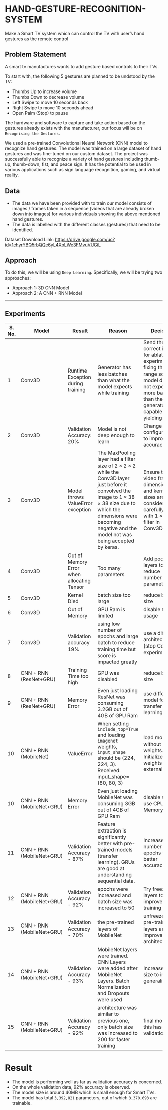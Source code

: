 # HAND-GESTURE-RECOGNITION-SYSTEM
Make a Smart TV system which can control the TV with user’s hand gestures as the remote control

## Problem Statement

A smart tv manufactures wants to add gesture based controls to their TVs. 

To start with, the following 5 gestures are planned to be undstood by the TV:
- Thumbs Up to increase volume
- Thumbs Down to decrease volume
- Left Swipe to move 10 seconds back
- Right Swipe to move 10 seconds ahead
- Open Palm (Stop) to pause

The hardware and software to capture and take action based on the gestures already exists with the manufacturer, our focus will be on `Recognising the Gestures`.

We used a pre-trained Convolutional Neural Network (CNN) model to recognize hand gestures. The model was trained on a large dataset of hand gestures and was fine-tuned on our custom dataset. The project was successfully able to recognize a variety of hand gestures including thumb-up, thumb-down, fist, and peace sign. It has the potential to be used in various applications such as sign language recognition, gaming, and virtual reality.

## Data
- The data we have been provided with to train our model consists of images / frames taken in a sequence (videos that are already broken down into images) for various individuals showing the above mentioned hand gestures.  
- The data is labelled with the different classes (gestures) that need to be identified.

Dataset Download Link: https://drive.google.com/uc?id=1ehyrYBQ5rbQQe6yL4XbLWe3FMvuVUGiL

## Approach
To do this, we will be using `Deep Learning`. Specifically, we will be trying two approaches:
- Approach 1: 3D CNN Model  
- Approach 2: A CNN + RNN Model

--- 

## Experiments
| S. No. | Model  | Result                            | Reason                                                                                                                                                                                                                                                                                                                      | Decision |
|---|-----------------------------------------|--------------------------------------------|---------------------------------------------------------------------------------------------------------------------------------------------------------------------------------------------------------------------------------------------------------|---------------------------------------------------------------------------------------------------------------------------------------------------------|
| 1 | Conv3D                                  | Runtime Exception during training          | Generator has less batches than what the model expects while training                                                                                                                                                                                   | Send the correct input for ablation experiment by fixing the range so that model does not expect more batches than the generator is capable of yielding |
| 2 | Conv3D                                  | Validation Accuracy: $20\%$                | Model is not deep enough to learn | Change model configuration to improve accuracy                                                                                                          |
| 3 | Conv3D                                  | Model throws ValueError exception          | The MaxPooling layer had a filter size of $2\times 2\times 2$ while the Conv3D layer just before it convolved the image to $1\times 38\times 38$ size due to which the dimensions were becoming negative and the model not was being accepted by keras. | Ensure that video frame dimensions and kernel sizes are considered carefully. Try with $1\times 2\times 2$ filter in Conv3D Layer.                      |
| 4 | Conv3D                                  | Out of Memory Error when allocating Tensor | Too many parameters | Add pooling layers to reduce number of parameters                                                                                                                                                                                                       | 
| 5 | Conv3D                                  | Kernel Died                                | batch size too large | reduce batch size                                                                                                                                                                                                                                       |
| 6 | Conv3D                                  | Out of Memory                              | GPU Ram is limited | disable GPU usage |
| 7 | Conv3D                                  | Validation accuracy $19\%$ | using low number of epochs and large batch to reduce training time but score is impacted greatly | use a different architecture (stop Conv3D experiments) |
| 8 | CNN + RNN (ResNet+GRU) | Training Time too high | GPU was disabled | reduce batch size |
| 9 | CNN + RNN (ResNet+GRU) | Memory Error | Even just loading ResNet was consuming $3.2$GB out of $4$GB of GPU Ram | use different model for transfer learning |
| 10 | CNN + RNN (MobileNet) | ValueError | When setting `include_top=True` and loading `imagenet` weights, `input_shape` should be (224, 224, 3).  Received: input_shape=(80, 80, 3) | load model without weights. Initialize weights externally. | 
| 10 | CNN + RNN (MobileNet+GRU) | Memory Error | Even just loading MobileNet was consuming $3$GB out of $4$GB of GPU Ram | disable GPU, use CPU+Main Memory only |
| 11 | CNN + RNN (MobileNet+GRU) | Validation Accuracy - $87\%$ | Feature extraction is significantly better with pre-trained models (transfer learning). GRUs are good at understanding sequential data. | Increase number of epochs to get better accuracy |
| 12 | CNN + RNN (MobileNet+GRU) | Validation Accuracy - $92\%$ | epochs were increased and batch size was increased to 50 | Try freezing layers to improve training time |
| 13 | CNN + RNN (MobileNet+GRU) | Validation Accuracy - $70\%$ | the pre-trained layers of MobileNet | unfreeze the pre-trained layers and improve model architecture |
| 14 | CNN + RNN (MobileNet+GRU) |  Validation Accuracy - $93\%$ | MobileNet layers were trained. CNN Layers were added after MobileNet Layers. Batch Normalization and Dropouts were used | Increase batch size to improve generalizability |
| 15 | CNN + RNN (MobileNet+GRU) | Validation Accuracy - $92\%$ | architecture was similar to previous one, only batch size was increased to 200 for faster training | final model as this has least validation loss | 

# Result
- The model is performing well as far as validation accuracy is concerned. 
- On the whole validation data, 92% accuracy is observed.
- The model size is around 40MB which is small enough for Smart TVs.
- The model has total `3,392,821` parameters, out of which `3,370,693` are trainable.
